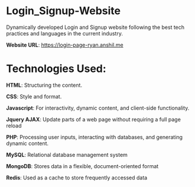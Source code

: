 # Login_Signup-Website

Dynamically developed Login and Signup website following the best tech practices and languages in the current industry.

__Website URL__: https://login-page-ryan.anshil.me


# Technologies Used:

__HTML__: Structuring the content.

__CSS__: Style and format.

__Javascript__: For interactivity, dynamic content, and client-side functionality.

__Jquery AJAX__: Update parts of a web page without requiring a full page reload

__PHP__: Processing user inputs, interacting with databases, and generating dynamic content.

__MySQL__: Relational database management system

__MongoDB__: Stores data in a flexible, document-oriented format

__Redis__:  Used as a cache to store frequently accessed data

